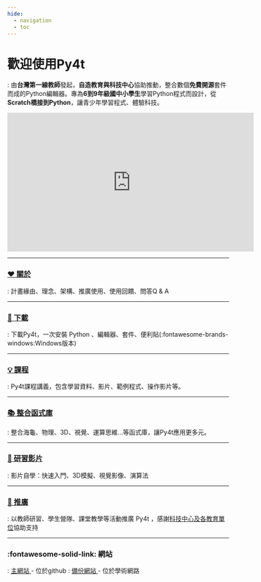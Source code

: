 ```yaml
---
hide:
  - navigation
  - toc
---
```


#  歡迎使用Py4t 

: 由**台灣第一線教師**發起，**自造教育與科技中心**協助推動，整合數個**免費開源**套件而成的Python編輯器。專為**6到9年級國中小學生**學習Python程式而設計，從**Scratch橋接到Python**，讓青少年學習程式、體驗科技。

<p align="center"><iframe width="560" height="315" src="https://www.youtube.com/embed/PlTRdTN7BHU?start=0&amp;end=187" frameborder="0" allow="accelerometer; autoplay; encrypted-media; gyroscope; picture-in-picture" allowfullscreen></iframe></p>

-------------------------------

### [ ❤️ 關於 ](about/plan.md)

: 計畫緣由、理念、架構、推廣使用、使用回饋、問答Q & A


-------------------------------

### [ 🔽 下載 ](download.md)

: 下載Py4t，一次安裝 Python 、編輯器、套件、便利貼(:fontawesome-brands-windows:Windows版本)


-------------------------------

### [ 💡 課程 ](lesson/index.md)

: Py4t課程講義，包含學習資料、影片、範例程式、操作影片等。


-------------------------------


### [ 📚 整合函式庫 ](integrated_lib.md)

: 整合海龜、物理、3D、視覺、運算思維…等函式庫，讓Py4t應用更多元。

-------------------------------

### [ 🎦 研習影片 ](self_study/index.md)

: 影片自學：快速入門、3D模擬、視覺影像、演算法

-------------------------------



### [ 💛 推廣 ](promotion/activities.md)

: 以教師研習、學生營隊、課堂教學等活動推廣 Py4t ，感謝[科技中心及各教育單位](about/acknowledge.md)協助支持

-------------------------------

### :fontawesome-solid-link:  網站 

: [ 主網站 ](https://beardad1975.github.io/py4t/) - 位於github
: [ 備份網站 ](http://nm01.nmes.tyc.edu.tw/py4t/) - 位於學術網路





